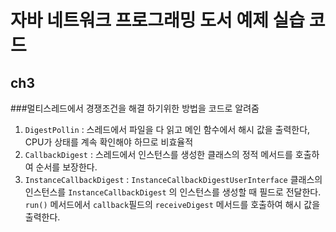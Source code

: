 # 자바 네트워크 프로그래밍 도서 예제 실습 코드

## ch3
###멀티스레드에서 경쟁조건을 해결 하기위한 방법을 코드로 알려줌
1. `DigestPollin` : 스레드에서 파일을 다 읽고 메인 함수에서 해시 값을 출력한다, CPU가 상태를 계속 확인해야 하므로 비효율적
2. `CallbackDigest` : 스레드에서 인스턴스를 생성한 클래스의 정적 메서드를 호출하여 순서를 보장한다.
3. `InstanceCallbackDigest` : `InstanceCallbackDigestUserInterface` 클래스의 인스턴스를 `InstanceCallbackDigest` 의 인스턴스를 생성할 때 필드로 전달한다.
`run()` 메서드에서 `callback`필드의 `receiveDigest` 메서드를 호출하여 해시 값을 출력한다. 
